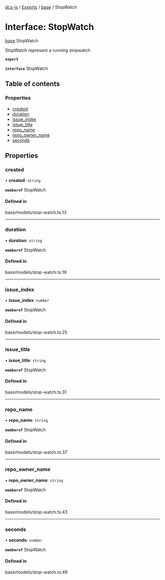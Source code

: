 [dcs-js](../README.md) / [Exports](../modules.md) / [base](../modules/base.md) / StopWatch

# Interface: StopWatch

[base](../modules/base.md).StopWatch

StopWatch represent a running stopwatch

**`export`**

**`interface`** StopWatch

## Table of contents

### Properties

- [created](base.StopWatch.md#created)
- [duration](base.StopWatch.md#duration)
- [issue\_index](base.StopWatch.md#issue_index)
- [issue\_title](base.StopWatch.md#issue_title)
- [repo\_name](base.StopWatch.md#repo_name)
- [repo\_owner\_name](base.StopWatch.md#repo_owner_name)
- [seconds](base.StopWatch.md#seconds)

## Properties

### <a id="created" name="created"></a> created

• **created**: `string`

**`memberof`** StopWatch

#### Defined in

base/models/stop-watch.ts:13

___

### <a id="duration" name="duration"></a> duration

• **duration**: `string`

**`memberof`** StopWatch

#### Defined in

base/models/stop-watch.ts:19

___

### <a id="issue_index" name="issue_index"></a> issue\_index

• **issue\_index**: `number`

**`memberof`** StopWatch

#### Defined in

base/models/stop-watch.ts:25

___

### <a id="issue_title" name="issue_title"></a> issue\_title

• **issue\_title**: `string`

**`memberof`** StopWatch

#### Defined in

base/models/stop-watch.ts:31

___

### <a id="repo_name" name="repo_name"></a> repo\_name

• **repo\_name**: `string`

**`memberof`** StopWatch

#### Defined in

base/models/stop-watch.ts:37

___

### <a id="repo_owner_name" name="repo_owner_name"></a> repo\_owner\_name

• **repo\_owner\_name**: `string`

**`memberof`** StopWatch

#### Defined in

base/models/stop-watch.ts:43

___

### <a id="seconds" name="seconds"></a> seconds

• **seconds**: `number`

**`memberof`** StopWatch

#### Defined in

base/models/stop-watch.ts:49
